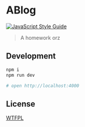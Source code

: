 # ABlog

[![JavaScript Style Guide](https://cdn.rawgit.com/feross/standard/master/badge.svg)](https://github.com/feross/standard)

> A homework orz

## Development

```sh
npm i
npm run dev

# open http://localhost:4000
```

## License
[WTFPL](http://www.wtfpl.net/wp-content/uploads/2012/12/wtfpl-strip.jpg)
